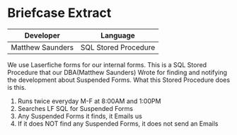 # Briefcase Extract

| Developer|Language|
| -------------|:----:
| Matthew Saunders|SQL Stored Procedure|

We use Laserfiche forms for our internal forms. This is a SQL Stored Procedure that our DBA(Matthew Saunders) Wrote for finding and notifying the development about Suspended Forms. What this Stored Procedure does is this.

1. Runs twice everyday M-F at 8:00AM and 1:00PM
2. Searches LF SQL for Suspended Forms
3. Any Suspended Forms it finds, it Emails us
4. If it does NOT find any Suspended Forms, it does not send an Emails
